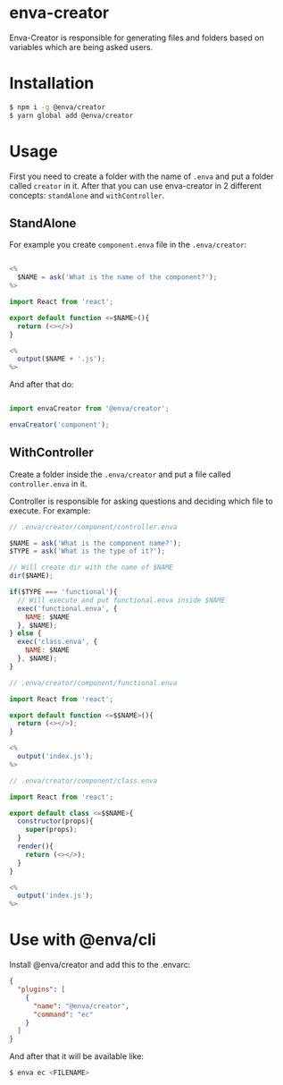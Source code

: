 # enva-creator

Enva-Creator is responsible for generating files and folders based on variables which are being asked users.

# Installation

```bash
$ npm i -g @enva/creator
$ yarn global add @enva/creator
```

# Usage

First you need to create a folder with the name of `.enva` and put a folder called `creator` in it. After that you can use enva-creator in 2 different concepts: `standAlone` and `withController`.

## StandAlone

For example you create `component.enva` file in the `.enva/creator`:
```javascript

<%
  $NAME = ask('What is the name of the component?');
%>

import React from 'react';

export default function <=$NAME>(){
  return (<></>)
}

<%
  output($NAME + '.js');
%>

```
And after that do:

```javascript

import envaCreator from '@enva/creator';

envaCreator('component');

```

## WithController

Create a folder inside the `.enva/creator` and put a file called `controller.enva` in it.

Controller is responsible for asking questions and deciding which file to execute. For example:

```javascript
// .enva/creator/component/controller.enva

$NAME = ask('What is the component name?');
$TYPE = ask('What is the type of it?');

// Will create dir with the name of $NAME
dir($NAME);

if($TYPE === 'functional'){
  // Will execute and put functional.enva inside $NAME
  exec('functional.enva', {
    NAME: $NAME
  }, $NAME);
} else {
  exec('class.enva', {
    NAME: $NAME
  }, $NAME);
}

```

```javascript
// .enva/creator/component/functional.enva

import React from 'react';

export default function <=$$NAME>(){
  return (<></>);
}

<%
  output('index.js');
%>

```

```javascript
// .enva/creator/component/class.enva

import React from 'react';

export default class <=$$NAME>{
  constructor(props){
    super(props);
  }
  render(){
    return (<></>);
  }
}

<%
  output('index.js');
%>

```

# Use with @enva/cli

Install @enva/creator and add this to the .envarc:

```JSON
{
  "plugins": [
    {
      "name": "@enva/creator",
      "command": "ec"
    }
  ]
}

```

And after that it will be available like:

```bash
$ enva ec <FILENAME>
```
